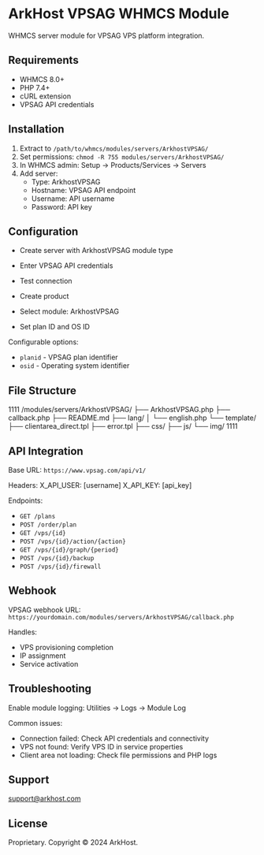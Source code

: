 # ArkHost VPSAG WHMCS Module

WHMCS server module for VPSAG VPS platform integration.

## Requirements

- WHMCS 8.0+
- PHP 7.4+
- cURL extension
- VPSAG API credentials

## Installation

1. Extract to `/path/to/whmcs/modules/servers/ArkhostVPSAG/`
2. Set permissions: `chmod -R 755 modules/servers/ArkhostVPSAG/`
3. In WHMCS admin: Setup → Products/Services → Servers
4. Add server:
   - Type: ArkhostVPSAG
   - Hostname: VPSAG API endpoint
   - Username: API username
   - Password: API key

## Configuration

- Create server with ArkhostVPSAG module type
- Enter VPSAG API credentials
- Test connection

- Create product
- Select module: ArkhostVPSAG
- Set plan ID and OS ID

Configurable options:
- `planid` - VPSAG plan identifier
- `osid` - Operating system identifier

## File Structure

1111
/modules/servers/ArkhostVPSAG/
├── ArkhostVPSAG.php
├── callback.php
├── README.md
├── lang/
│   └── english.php
└── template/
    ├── clientarea_direct.tpl
    ├── error.tpl
    ├── css/
    ├── js/
    └── img/
1111

## API Integration

Base URL: `https://www.vpsag.com/api/v1/`

Headers:
X_API_USER: [username]
X_API_KEY: [api_key]


Endpoints:
- `GET /plans`
- `POST /order/plan`
- `GET /vps/{id}`
- `POST /vps/{id}/action/{action}`
- `GET /vps/{id}/graph/{period}`
- `POST /vps/{id}/backup`
- `POST /vps/{id}/firewall`

## Webhook

VPSAG webhook URL:  
`https://yourdomain.com/modules/servers/ArkhostVPSAG/callback.php`

Handles:
- VPS provisioning completion
- IP assignment
- Service activation

## Troubleshooting

Enable module logging: Utilities → Logs → Module Log

Common issues:
- Connection failed: Check API credentials and connectivity
- VPS not found: Verify VPS ID in service properties
- Client area not loading: Check file permissions and PHP logs

## Support

support@arkhost.com

## License

Proprietary. Copyright © 2024 ArkHost.
